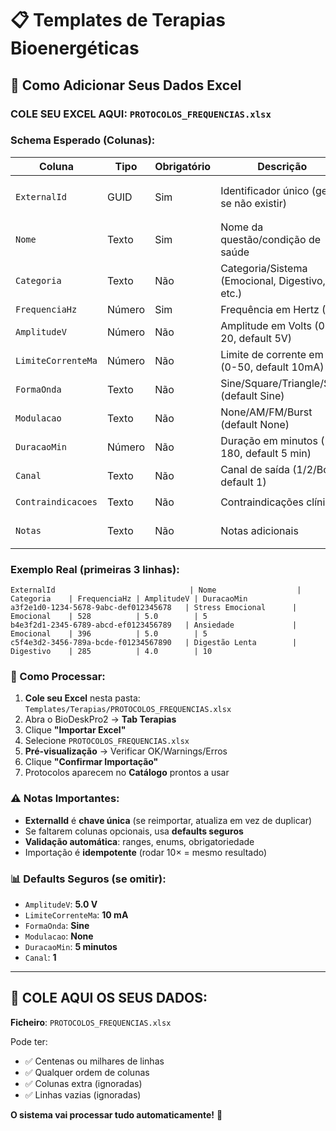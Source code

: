 # 📋 Templates de Terapias Bioenergéticas

## 📁 Como Adicionar Seus Dados Excel

### **COLE SEU EXCEL AQUI**: `PROTOCOLOS_FREQUENCIAS.xlsx`

### Schema Esperado (Colunas):

| Coluna | Tipo | Obrigatório | Descrição | Exemplo |
|--------|------|-------------|-----------|---------|
| `ExternalId` | GUID | Sim | Identificador único (gerar se não existir) | `a3f2e1d0-1234-5678-9abc-def012345678` |
| `Nome` | Texto | Sim | Nome da questão/condição de saúde | `Stress Emocional` |
| `Categoria` | Texto | Não | Categoria/Sistema (Emocional, Digestivo, etc.) | `Emocional` |
| `FrequenciaHz` | Número | Sim | Frequência em Hertz (>0) | `528` |
| `AmplitudeV` | Número | Não | Amplitude em Volts (0-20, default 5V) | `5.0` |
| `LimiteCorrenteMa` | Número | Não | Limite de corrente em mA (0-50, default 10mA) | `10` |
| `FormaOnda` | Texto | Não | Sine/Square/Triangle/Saw (default Sine) | `Sine` |
| `Modulacao` | Texto | Não | None/AM/FM/Burst (default None) | `None` |
| `DuracaoMin` | Número | Não | Duração em minutos (1-180, default 5 min) | `5` |
| `Canal` | Texto | Não | Canal de saída (1/2/Both, default 1) | `1` |
| `Contraindicacoes` | Texto | Não | Contraindicações clínicas | `Gravidez, Pacemaker` |
| `Notas` | Texto | Não | Notas adicionais | `Aplicar durante meditação` |

### Exemplo Real (primeiras 3 linhas):

```
ExternalId                              | Nome                  | Categoria    | FrequenciaHz | AmplitudeV | DuracaoMin
a3f2e1d0-1234-5678-9abc-def012345678   | Stress Emocional      | Emocional    | 528          | 5.0        | 5
b4e3f2d1-2345-6789-abcd-ef0123456789   | Ansiedade             | Emocional    | 396          | 5.0        | 5
c5f4e3d2-3456-789a-bcde-f01234567890   | Digestão Lenta        | Digestivo    | 285          | 4.0        | 10
```

### 🚀 Como Processar:

1. **Cole seu Excel** nesta pasta: `Templates/Terapias/PROTOCOLOS_FREQUENCIAS.xlsx`
2. Abra o BioDeskPro2 → **Tab Terapias**
3. Clique **"Importar Excel"**
4. Selecione `PROTOCOLOS_FREQUENCIAS.xlsx`
5. **Pré-visualização** → Verificar OK/Warnings/Erros
6. Clique **"Confirmar Importação"**
7. Protocolos aparecem no **Catálogo** prontos a usar

### ⚠️ Notas Importantes:

- **ExternalId** é **chave única** (se reimportar, atualiza em vez de duplicar)
- Se faltarem colunas opcionais, usa **defaults seguros**
- **Validação automática**: ranges, enums, obrigatoriedade
- Importação é **idempotente** (rodar 10× = mesmo resultado)

### 📊 Defaults Seguros (se omitir):

- `AmplitudeV`: **5.0 V**
- `LimiteCorrenteMa`: **10 mA**
- `FormaOnda`: **Sine**
- `Modulacao`: **None**
- `DuracaoMin`: **5 minutos**
- `Canal`: **1**

---

## 📝 COLE AQUI OS SEUS DADOS:

**Ficheiro**: `PROTOCOLOS_FREQUENCIAS.xlsx`

Pode ter:
- ✅ Centenas ou milhares de linhas
- ✅ Qualquer ordem de colunas
- ✅ Colunas extra (ignoradas)
- ✅ Linhas vazias (ignoradas)

**O sistema vai processar tudo automaticamente!** 🚀
